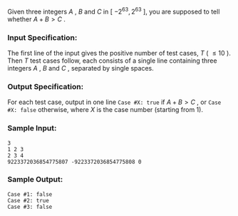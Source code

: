 <!-- Title
A+B and C (64bit) (20)
-->
Given three integers $A$ , $B$ and $C$ in [ $-2^{63}, 2^{63}$ ], you are
supposed to tell whether $A+B > C$ .

### Input Specification:

The first line of the input gives the positive number of test cases, $T$ (
$\le 10$ ). Then $T$ test cases follow, each consists of a single line
containing three integers $A$ , $B$ and $C$ , separated by single spaces.

### Output Specification:

For each test case, output in one line `Case #X: true` if $A+B>C$ , or `Case
#X: false` otherwise, where $X$ is the case number (starting from 1).

### Sample Input:

    
    
    3
    1 2 3
    2 3 4
    9223372036854775807 -9223372036854775808 0
    

### Sample Output:

    
    
    Case #1: false
    Case #2: true
    Case #3: false
    

